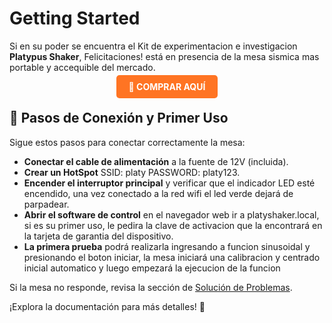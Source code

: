 # Getting Started

Si en su poder se encuentra el Kit de experimentacion e investigacion **Platypus Shaker**, Felicitaciones! está en presencia de la mesa sismica mas portable y accequible del mercado.

<div align="center">
    <a href="ventas" style="background-color:rgb(255, 116, 35); color: white; padding: 10px 20px; text-decoration: none; font-weight: bold; border-radius: 5px;">
        🛒 COMPRAR AQUÍ
    </a>
</div>


## 🔌 Pasos de Conexión y Primer Uso
Sigue estos pasos para conectar correctamente la mesa:

- **Conectar el cable de alimentación** a la fuente de 12V (incluida).
- **Crear un HotSpot** SSID: platy PASSWORD: platy123.
- **Encender el interruptor principal** y verificar que el indicador LED esté encendido, una vez conectado a la red wifi el led verde dejará de parpadear.
- **Abrir el software de control** en el navegador web ir a platyshaker.local, si es su primer uso, le pedira la clave de activacion que la encontrará en la tarjeta de garantia del dispositivo.
- **La primera prueba** podrá realizarla ingresando a funcion sinusoidal y presionando el boton iniciar, la mesa iniciará una calibracion y centrado inicial automatico y luego empezará la ejecucion de la funcion 

Si la mesa no responde, revisa la sección de [Solución de Problemas](mantenimiento.md).

¡Explora la documentación para más detalles! 🚀
